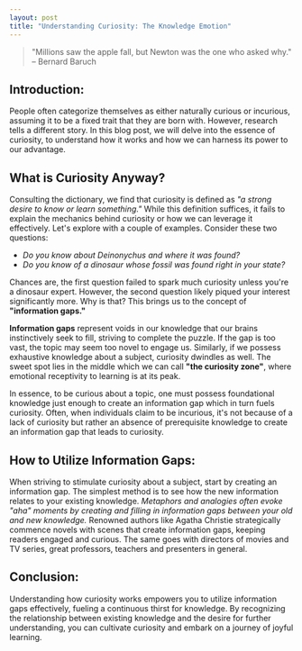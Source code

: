 ```yaml
---
layout: post
title: "Understanding Curiosity: The Knowledge Emotion"
---
```


> "Millions saw the apple fall, but Newton was the one who asked why." – Bernard Baruch

## Introduction:

People often categorize themselves as either naturally curious or incurious, assuming it to be a fixed trait that they are born with. However, research tells a different story. In this blog post, we will delve into the essence of curiosity, to understand how it works and how we can harness its power to our advantage.

## What is Curiosity Anyway?

Consulting the dictionary, we find that curiosity is defined as *"a strong desire to know or learn something."* While this definition suffices, it fails to explain the mechanics behind curiosity or how we can leverage it effectively. Let's explore with a couple of examples. Consider these two questions:

- *Do you know about Deinonychus and where it was found?*
- *Do you know of a dinosaur whose fossil was found right in your state?*

Chances are, the first question failed to spark much curiosity unless you're a dinosaur expert. However, the second question likely piqued your interest significantly more. Why is that? This brings us to the concept of **"information gaps."**

**Information gaps** represent voids in our knowledge that our brains instinctively seek to fill, striving to complete the puzzle. If the gap is too vast, the topic may seem too novel to engage us. Similarly, if we possess exhaustive knowledge about a subject, curiosity dwindles as well. The sweet spot lies in the middle which we can call **"the curiosity zone"**, where emotional receptivity to learning is at its peak.

In essence, to be curious about a topic, one must possess foundational knowledge just enough to create an information gap which in turn fuels curiosity. Often, when individuals claim to be incurious, it's not because of a lack of curiosity but rather an absence of prerequisite knowledge to create an information gap that leads to curiosity.

## How to Utilize Information Gaps:

When striving to stimulate curiosity about a subject, start by creating an information gap. The simplest method is to see how the new information relates to your existing knowledge. *Metaphors and analogies often evoke "aha" moments by creating and filling in information gaps between your old and new knowledge.* Renowned authors like Agatha Christie strategically commence novels with scenes that create information gaps, keeping readers engaged and curious. The same goes with directors of movies and TV series, great professors, teachers and presenters in general.

## Conclusion:

Understanding how curiosity works empowers you to utilize information gaps effectively, fueling a continuous thirst for knowledge. By recognizing the relationship between existing knowledge and the desire for further understanding, you can cultivate curiosity and embark on a journey of joyful learning.
